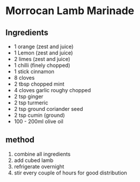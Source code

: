# Morrocan Lamb Marinade

## Ingredients
- 1 orange (zest and juice)
- 1 Lemon (zest and juice)
- 2 limes (zest and juice)
- 1 chilli (finely chopped)
- 1 stick cinnamon
- 8 cloves
- 2 tbsp chopped mint
- 4 cloves garlic roughy chopped
- 2 tsp ginger
- 2 tsp turmeric
- 2 tsp ground coriander seed
- 2 tsp cumin (ground)
- 100 - 200ml olive oil

## method
1. combine all ingredients
2. add cubed lamb
3. refrigerate overnight
4. stir every couple of hours for good distribution
